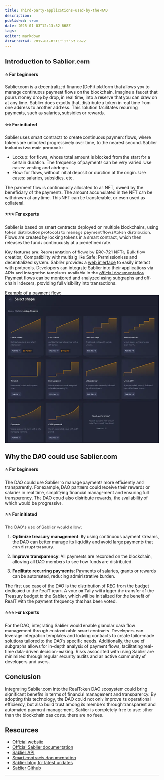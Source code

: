 ```yaml
---
title: Third-party-applications-used-by-the-DAO
description: 
published: true
date: 2025-01-03T12:13:52.668Z
tags: 
editor: markdown
dateCreated: 2025-01-03T12:13:52.668Z
---
```


## Introduction to Sablier.com

#### **⭐ For beginners**

Sablier.com is a decentralized finance (DeFi) platform that allows you to manage continuous payment flows on the blockchain. Imagine a faucet that pours money drop by drop, in real time, into a reserve that you can draw on at any time.
Sablier does exactly that, distribute a token in real time from one address to another address.
This solution facilitates recurring payments, such as salaries, subsidies or rewards.

#### **⭐⭐ For initiated**

Sablier uses smart contracts to create continuous payment flows, where tokens are unlocked progressively over time, to the nearest second.
Sablier includes two main protocols:
- Lockup: for flows, whose total amount is blocked from the start for a certain duration. The frequency of payments can be very varied.
Use cases: vesting and airdrops
- Flow: for flows, without initial deposit or duration at the origin.
Use cases: salaries, subsidies, etc.

The payment flow is continuously allocated to an NFT, owned by the beneficiary of the payments. The amount accumulated in the NFT can be withdrawn at any time.
This NFT can be transferable, or even used as collateral.

#### **⭐⭐⭐ For experts**

Sablier is based on smart contracts deployed on multiple blockchains, using token distribution protocols to manage payment flows/token distribution. Flows are created by locking tokens in a smart contract, which then releases the funds continuously at a predefined rate.

Key features are: Representation of flows by ERC-721 NFTs; Bulk flow creation; Compatibility with multisig like Safe; Permissionless and decentralized system.
Sablier provides a [web interface](https://app.sablier.com/) to easily interact with protocols.
Developers can integrate Sablier into their applications via APIs and integration templates available in the [official documentation](https://docs.sablier.com/). Payment flows can be monitored and analyzed using subgraphs and off-chain indexers, providing full visibility into transactions.

Example of a payment flow: 
![flux_sablier.png](/imag-en/flux_sablier.png)

## Why the DAO could use Sablier.com

#### **⭐ For beginners**

The DAO could use Sablier to manage payments more efficiently and transparently. For example, DAO partners could receive their rewards or salaries in real time, simplifying financial management and ensuring full transparency.
The DAO could also distribute rewards, the availability of which would be progressive.

#### **⭐⭐ For initiated**

The DAO's use of Sablier would allow:

1. **Optimize treasury management**: By using continuous payment streams, the DAO can better manage its liquidity and avoid large payments that can disrupt treasury.

2. **Improve transparency**: All payments are recorded on the blockchain, allowing all DAO members to see how funds are distributed.

3. **Facilitate recurring payments**: Payments of salaries, grants or rewards can be automated, reducing administrative burden.

The first use case of the DAO is the distribution of REG from the budget dedicated to the RealT team. A vote on Tally will trigger the transfer of the Treasury budget to the Sablier, which will be initialized for the benefit of RealT with the payment frequency that has been voted.

#### **⭐⭐⭐ For Experts**

For the DAO, integrating Sablier would enable granular cash flow management through customizable smart contracts. Developers can leverage integration templates and locking contracts to create tailor-made solutions tailored to the DAO’s specific needs. Additionally, the use of subgraphs allows for in-depth analysis of payment flows, facilitating real-time data-driven decision-making. Risks associated with using Sablier are minimized through regular security audits and an active community of developers and users.

## Conclusion

Integrating Sablier.com into the RealToken DAO ecosystem could bring significant benefits in terms of financial management and transparency. By adopting this technology, the DAO could not only improve its operational efficiency, but also build trust among its members through transparent and automated payment management.
Sablier is completely free to use: other than the blockchain gas costs, there are no fees.

## Resources

- [Official website](https://sablier.com/)
- [Official Sablier documentation](https://docs.sablier.com/)
- [Sablier API](https://docs.sablier.com/api)
- [Smart contracts documentation](https://docs.sablier.com/guides/lockup/deployments)
- [Sablier blog for latest updates](https://blog.sablier.com/)
- [Sablier Github](https://github.com/sablier-labs)
---